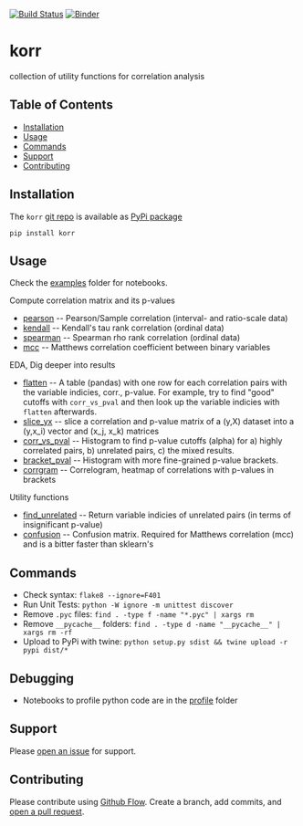 [![Build Status](https://travis-ci.org/kmedian/korr.svg?branch=master)](https://travis-ci.org/kmedian/korr)
[![Binder](https://mybinder.org/badge.svg)](https://mybinder.org/v2/gh/kmedian/korr/master?urlpath=lab)

# korr
collection of utility functions for correlation analysis


## Table of Contents
* [Installation](#installation)
* [Usage](#usage)
* [Commands](#commands)
* [Support](#support)
* [Contributing](#contributing)


## Installation
The `korr` [git repo](http://github.com/kmedian/korr) is available as [PyPi package](https://pypi.org/project/korr)

```
pip install korr
```


## Usage
Check the [examples](examples) folder for notebooks.

Compute correlation matrix and its p-values

* [pearson](https://github.com/kmedian/korr/blob/master/examples/pearson.ipynb) -- Pearson/Sample correlation (interval- and ratio-scale data)
* [kendall](https://github.com/kmedian/korr/blob/master/examples/kendall.ipynb) -- Kendall's tau rank correlation (ordinal data)
* [spearman](https://github.com/kmedian/korr/blob/master/examples/spearman.ipynb) -- Spearman rho rank correlation (ordinal data)
* [mcc](https://github.com/kmedian/korr/blob/master/examples/mcc%20(Matthews%20correlation).ipynb) -- Matthews correlation coefficient between binary variables 

EDA, Dig deeper into results

* [flatten](https://github.com/kmedian/korr/blob/master/examples/flatten.ipynb) -- A table (pandas) with one row for each correlation pairs with the variable indicies, corr., p-value. For example, try to find "good" cutoffs with `corr_vs_pval` and then look up the variable indicies with `flatten` afterwards.
* [slice_yx](https://github.com/kmedian/korr/blob/master/examples/slice_yx.ipynb) -- slice a correlation and p-value matrix of a (y,X) dataset into a (y,x_i) vector and (x_j, x_k) matrices
* [corr_vs_pval](https://github.com/kmedian/korr/blob/master/examples/corr_vs_pval.ipynb)  -- Histogram to find p-value cutoffs (alpha) for a) highly correlated pairs, b) unrelated pairs, c) the mixed results. 
* [bracket_pval](hhttps://github.com/kmedian/korr/blob/master/examples/bracket_pval.ipynb) -- Histogram with more fine-grained p-value brackets. 
* [corrgram](https://github.com/kmedian/korr/blob/master/examples/corrgram.ipynb) -- Correlogram, heatmap of correlations with p-values in brackets

Utility functions

* [find_unrelated](https://github.com/kmedian/korr/blob/master/examples/find_unrelated.ipynb) -- Return variable indicies of unrelated pairs (in terms of insignificant p-value)
* [confusion](https://github.com/kmedian/korr/blob/master/examples/confusion.ipynb) -- Confusion matrix. Required for Matthews correlation (mcc) and is a bitter faster than sklearn's 

## Commands
* Check syntax: `flake8 --ignore=F401`
* Run Unit Tests: `python -W ignore -m unittest discover`
* Remove `.pyc` files: `find . -type f -name "*.pyc" | xargs rm`
* Remove `__pycache__` folders: `find . -type d -name "__pycache__" | xargs rm -rf`
* Upload to PyPi with twine: `python setup.py sdist && twine upload -r pypi dist/*`


## Debugging
* Notebooks to profile python code are in the [profile](profile) folder


## Support
Please [open an issue](https://github.com/kmedian/korr/issues/new) for support.


## Contributing
Please contribute using [Github Flow](https://guides.github.com/introduction/flow/). Create a branch, add commits, and [open a pull request](https://github.com/kmedian/korr/compare/).
